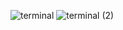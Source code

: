 ![terminal](https://github.com/user-attachments/assets/d91b477a-959d-437a-afb8-1958b453ff1e)
![terminal (2)](https://github.com/user-attachments/assets/568824c5-c67c-488c-861b-add41d8af592)
